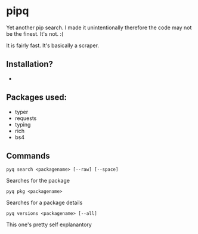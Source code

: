 # pipq
Yet another pip search.
I made it unintentionally therefore the code may not be the finest. It's not. :(


It is fairly fast.
It's basically a scraper.

## Installation?
 -

## Packages used:
 * typer
 * requests
 * typing
 * rich
 * bs4

## Commands
```
pyq search <packagename> [--raw] [--space]
```
Searches for the package
```
pyq pkg <packagename>
```
Searches for a package details
```
pyq versions <packagename> [--all]
```
This one's pretty self explanantory
